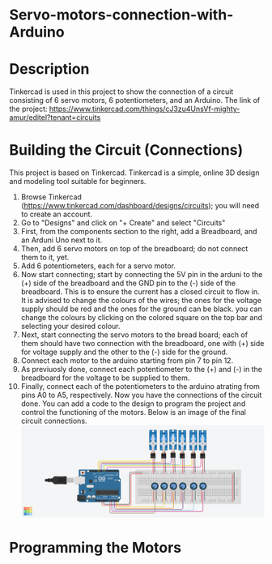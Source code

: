 # Servo-motors-connection-with-Arduino
# Description 
Tinkercad is used in this project to show the connection of a circuit consisting of 6 servo motors, 6 potentiometers, and an Arduino. 
The link of the project: https://www.tinkercad.com/things/cJ3zu4UnsVf-mighty-amur/editel?tenant=circuits 

# Building the Circuit (Connections)
This project is based on Tinkercad. Tinkercad is a simple, online 3D design and modeling tool suitable for beginners. 
1. Browse Tinkercad (https://www.tinkercad.com/dashboard/designs/circuits); you will need to create an account.
2. Go to "Designs" and click on "+ Create" and select "Circuits"
3. First, from the components section to the right, add a Breadboard, and an Arduni Uno next to it.
4. Then, add 6 servo motors on top of the breadboard; do not connect them to it, yet.
5. Add 6 potentiometers, each for a servo motor.
6. Now start connecting; start by connecting the 5V pin in the arduni to the (+) side of the breadboard and the GND pin to the (-) side of the breadboard. This is to ensure the current has a closed circuit to flow in. It is advised to change the colours of the wires; the ones for the voltage supply should be red and the ones for the ground can be black. you can change the colours by clicking on the colored square on the top bar and selecting your desired colour. 
7. Next, start connecting the servo motors to the bread board; each of them should have two connection with the breadboard, one with (+) side for voltage supply and the other to the (-) side for the ground.
8. Connect each motor to the arduino starting from pin 7 to pin 12.
9. As previuosly done, connect each potentiometer to the (+) and (-) in the breadboard for the voltage to be supplied to them.
10. Finally, connect each of the potentiometers to the arduino atrating from pins A0 to A5, respectively.
Now you have the connections of the circuit done. You can add a code to the design to program the project and control the functioning of the motors.
Below is an image of the final circuit connections. ![output](https://github.com/HayaBinsalim/Servo-motors-connection-with-Arduino/blob/main/ArdServo.png)

# Programming the Motors 
